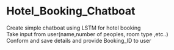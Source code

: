 # Hotel_Booking_Chatboat
Create simple chatboat using LSTM for hotel booking <br>
Take input from user(name,number of peoples, room type ,etc..) <br>
Conform and save details and provide Booking_ID to user

